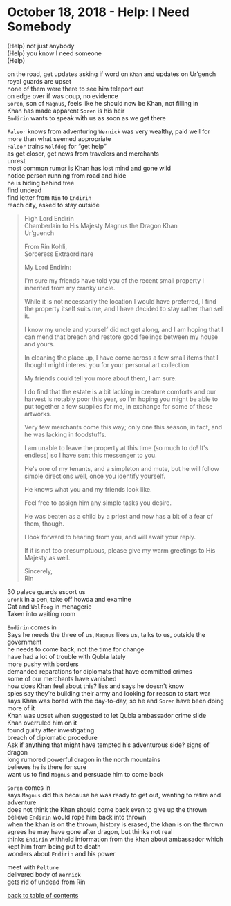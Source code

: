 # October 18, 2018 - Help: I Need Somebody

(Help) not just anybody  
(Help) you know I need someone  
(Help)  

on the road, get updates asking if word on `Khan` and updates on Ur’gench  
royal guards are upset  
none of them were there to see him teleport out  
on edge over if was coup, no evidence  
`Soren`, son of `Magnus`, feels like he should now be Khan, not filling in  
Khan has made apparent `Soren` is his heir  
`Endirin` wants to speak with us as soon as we get there  

`Faleor` knows from adventuring `Wernick` was very wealthy, paid well for more than what seemed appropriate  
`Faleor` trains `Wolfdog` for “get help”  
as get closer, get news from travelers and merchants  
unrest  
most common rumor is Khan has lost mind and gone wild  
notice person running from road and hide  
he is hiding behind tree  
find undead  
find letter from `Rin` to `Endirin`  
reach city, asked to stay outside  

> High Lord Endirin  
> Chamberlain to His Majesty Magnus the Dragon Khan  
> Ur’guench  
>   
> From Rin Kohli,  
> Sorceress Extraordinare  
>   
> My Lord Endirin:  
>   
> I'm sure my friends have told you of the recent small property I inherited from my cranky uncle.  
>   
> While it is not necessarily the location I would have preferred, I find the property itself suits me, and I have decided to stay rather than sell it.  
>   
> I know my uncle and yourself did not get along, and I am hoping that I can mend that breach and restore good feelings between my house and yours.  
>   
> In cleaning the place up, I have come across a few small items that I thought might interest you for your personal art collection.  
>   
> My friends could tell you more about them, I am sure.  
>   
> I do find that the estate is a bit lacking in creature comforts and our harvest is notably poor this year, so I'm hoping you might be able to put together a few supplies for me, in exchange for some of these artworks.  
>   
> Very few merchants come this way; only one this season, in fact, and he was lacking in foodstuffs.  
>   
> I am unable to leave the property at this time (so much to do! It's endless) so I have sent this messenger to you.  
>   
> He's one of my tenants, and a simpleton and mute, but he will follow simple directions well, once you identify yourself.  
>   
> He knows what you and my friends look like.  
>   
> Feel free to assign him any simple tasks you desire.  
>   
> He was beaten as a child by a priest and now has a bit of a fear of them, though.  
>   
> I look forward to hearing from you, and will await your reply.  
>   
> If it is not too presumptuous, please give my warm greetings to His Majesty as well.  
>   
> Sincerely,  
> Rin  

30 palace guards escort us  
`Gronk` in a pen, take off howda and examine  
Cat and `Wolfdog` in menagerie  
Taken into waiting room  

`Endirin` comes in  
Says he needs the three of us, `Magnus` likes us, talks to us, outside the government  
he needs to come back, not the time for change  
have had a lot of trouble with Qubla lately  
more pushy with borders  
demanded reparations for diplomats that have committed crimes  
some of our merchants have vanished  
how does Khan feel about this? lies and says he doesn’t know  
spies say they’re building their army and looking for reason to start war  
says Khan was bored with the day-to-day, so he and `Soren` have been doing more of it  
Khan was upset when suggested to let Qubla ambassador crime slide  
Khan overruled him on it  
found guilty after investigating  
breach of diplomatic procedure  
Ask if anything that might have tempted his adventurous side? signs of dragon  
long rumored powerful dragon in the north mountains  
believes he is there for sure  
want us to find `Magnus` and persuade him to come back  

`Soren` comes in  
says `Magnus` did this because he was ready to get out, wanting to retire and adventure  
does not think the Khan should come back even to give up the thrown  
believe `Endirin` would rope him back into thrown  
when the khan is on the thrown, history is erased, the khan is on the thrown  
agrees he may have gone after dragon, but thinks not real  
thinks `Endirin` withheld information from the khan about ambassador which kept him from being put to death  
wonders about `Endirin` and his power  

meet with `Pelture`  
delivered body of `Wernick`  
gets rid of undead from Rin  

[back to table of contents](/sessions/README.md)
